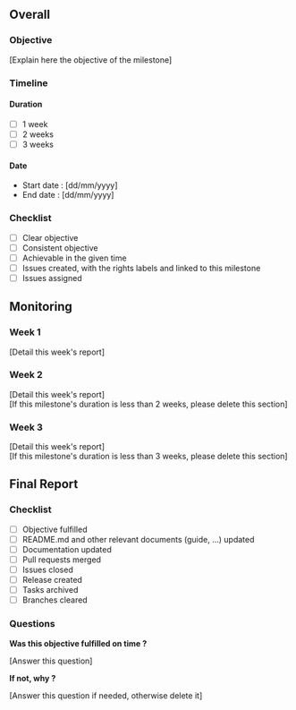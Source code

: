 ## Overall

### Objective

[Explain here the objective of the milestone]

### Timeline

#### Duration

- [ ] 1 week
- [ ] 2 weeks
- [ ] 3 weeks

#### Date

- Start date : [dd/mm/yyyy]
- End date : [dd/mm/yyyy]

### Checklist

- [ ] Clear objective
- [ ] Consistent objective
- [ ] Achievable in the given time
- [ ] Issues created, with the rights labels and linked to this milestone
- [ ] Issues assigned

## Monitoring

### Week 1

[Detail this week's report]

### Week 2

[Detail this week's report]\
[If this milestone's duration is less than 2 weeks, please delete this section]

### Week 3

[Detail this week's report]\
[If this milestone's duration is less than 3 weeks, please delete this section]

## Final Report

### Checklist

- [ ] Objective fulfilled
- [ ] README.md and other relevant documents (guide, ...) updated
- [ ] Documentation updated
- [ ] Pull requests merged
- [ ] Issues closed
- [ ] Release created
- [ ] Tasks archived
- [ ] Branches cleared

### Questions

**Was this objective fulfilled on time ?**

[Answer this question]

**If not, why ?**

[Answer this question if needed, otherwise delete it]
